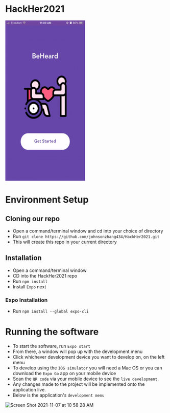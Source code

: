 # HackHer2021
<img src="/demovideo.gif" width="250" height="500"/>

# Environment Setup
## Cloning our repo
- Open a command/terminal window and cd into your choice of directory 
- Run `git clone https://github.com/johnsonzhang434/HackHer2021.git`
- This will create this repo in your current directory

## Installation
- Open a command/terminal window
- CD into the HackHer2021 repo
- Run `npm install`
- Install `Expo` next

### Expo Installation
- Run `npm install --global expo-cli`

# Running the software
- To start the software, run `Expo start`
- From there, a window will pop up with the development menu
- Click whichever development device you want to develop on, on the left menu
- To develop using the `IOS simulator` you will need a Mac OS or you can download the `Expo Go` app on your mobile device 
- Scan the `QR code` via your mobile device to see the `live development`.
- Any changes made to the project will be implemented onto the application live.
- Below is the application's `development menu`
<img width="1440" alt="Screen Shot 2021-11-07 at 10 58 28 AM" src="https://user-images.githubusercontent.com/57369805/140652351-d41b846a-748d-45e6-a709-83d9962f6d85.png">

